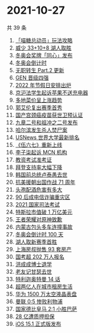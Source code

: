 # 2021-10-27

共 39 条

<!-- BEGIN ZHIHUSEARCH -->
<!-- 最后更新时间 Wed Oct 27 2021 15:09:10 GMT+0800 (China Standard Time) -->
1. [「喵糖总动员」玩法攻略](https://www.zhihu.com/search?q=喵糖)
1. [威少 33+10+8 湖人取胜](https://www.zhihu.com/search?q=湖人)
1. [冬奥会奖牌「同心」发布](https://www.zhihu.com/search?q=冬奥会奖牌)
1. [冬奥会倒计时](https://www.zhihu.com/search?q=冬奥会)
1. [无职转生 Part.2 更新](https://www.zhihu.com/search?q=无职转生)
1. [GEN 晋级四强](https://www.zhihu.com/search?q=GEN)
1. [2022 年节假日安排出炉](https://www.zhihu.com/search?q=节假日安排)
1. [京沪法学生起诉苹果不送充电器](https://www.zhihu.com/search?q=法学生起诉苹果)
1. [多地菜价呈上涨趋势](https://www.zhihu.com/search?q=菜价)
1. [郭艾伦复出赛季首秀](https://www.zhihu.com/search?q=郭艾伦)
1. [国产宫颈癌疫苗获世卫预认证](https://www.zhihu.com/search?q=宫颈癌疫苗)
1. [九章二号和祖冲之二号发布](https://www.zhihu.com/search?q=九章二号)
1. [哈尔滨发生杀人焚尸案](https://www.zhihu.com/search?q=哈尔滨杀人焚尸)
1. [USNews 世界大学最新排名](https://www.zhihu.com/search?q=usnews大学排名2022)
1. [《伍六七》重新上线](https://www.zhihu.com/search?q=刺客伍六七)
1. [李子柒起诉 MCN 机构](https://www.zhihu.com/search?q=李子柒)
1. [教资考试准考证](https://www.zhihu.com/search?q=教资)
1. [拜登支持率大幅下降](https://www.zhihu.com/search?q=拜登)
1. [韩国前总统卢泰愚去世](https://www.zhihu.com/search?q=卢泰愚)
1. [抗美援朝出国作战 71 周年](https://www.zhihu.com/search?q=抗美援朝)
1. [头孢配酒危害有多大](https://www.zhihu.com/search?q=头孢配酒)
1. [90 后成电信诈骗重灾区](https://www.zhihu.com/search?q=电信诈骗)
1. [2021 国家司法考试](https://www.zhihu.com/search?q=2021法考)
1. [特斯拉市值破 1 万亿美元](https://www.zhihu.com/search?q=特斯拉)
1. [王者荣耀对原神致歉](https://www.zhihu.com/search?q=原神)
1. [内蒙古包头多车连撞事故](https://www.zhihu.com/search?q=包头车祸)
1. [冬奥会倒计时 100 天](https://www.zhihu.com/search?q=冬奥会)
1. [湖人取新赛季首胜](https://www.zhihu.com/search?q=湖人)
1. [上海房叔抛售 93 套房产](https://www.zhihu.com/search?q=上海房叔)
1. [国考超 202 万人报名](https://www.zhihu.com/search?q=国考)
1. [洪成成博士退学](https://www.zhihu.com/search?q=洪成成)
1. [老友记甘瑟去世](https://www.zhihu.com/search?q=甘瑟)
1. [特利迦奥特曼 14 话](https://www.zhihu.com/search?q=特利迦奥特曼)
1. [超两亿人在城市租房生活](https://www.zhihu.com/search?q=城市租房)
1. [华为 1500 万太空液晶表盘](https://www.zhihu.com/search?q=太空液晶表盘)
1. [曼联 0:5 惨败利物浦](https://www.zhihu.com/search?q=曼联)
1. [国家德比皇马 2:1 小胜巴萨](https://www.zhihu.com/search?q=皇马)
1. [28 亿遭质押担保](https://www.zhihu.com/search?q=28亿)
1. [iOS 15.1 正式版发布](https://www.zhihu.com/search?q=iOS15.1)
<!-- END ZHIHUSEARCH -->
